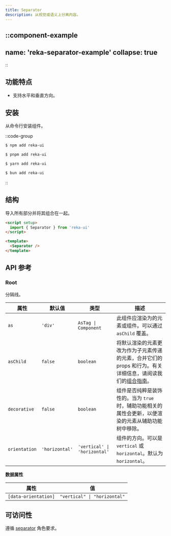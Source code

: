 ```yaml
---
title: Separator
description: 从视觉或语义上分离内容。
---
```


::component-example
---
name: 'reka-separator-example'
collapse: true
---
::

## 功能特点

* 支持水平和垂直方向。

## 安装

从命令行安装组件。

::code-group
```bash [npm]
$ npm add reka-ui
```
```bash [pnpm]
$ pnpm add reka-ui
```
```bash [yarn]
$ yarn add reka-ui
```
```bash [bun]
$ bun add reka-ui
```
::

## 结构

导入所有部分并将其组合在一起。

```html
<script setup>
  import { Separator } from 'reka-ui'
</script>

<template>
  <Separator />
</template>
```

## API 参考

### Root

分隔线。

| 属性         | 默认值     | 类型                       | 描述                                                                                              |
| ------------ | ---------- | -------------------------- | ------------------------------------------------------------------------------------------------- |
| `as`         | `'div'`    | `AsTag \| Component`       | 此组件应渲染为的元素或组件。可以通过 `asChild` 覆盖。                                             |
| `asChild`    | `false`    | `boolean`                  | 将默认渲染的元素更改为作为子元素传递的元素，合并它们的 props 和行为。有关详细信息，请阅读我们的[组合指南](https://www.google.com/search?q=Composition)。 |
| `decorative` | `false`    | `boolean`                  | 组件是否纯粹是装饰性的。当为 `true` 时，辅助功能相关的属性会更新，以便渲染的元素从辅助功能树中移除。 |
| `orientation` | `'horizontal'` | `'vertical' \| 'horizontal'` | 组件的方向。可以是 `vertical` 或 `horizontal`。默认为 `horizontal`。                       |

**数据属性**

| 属性              | 值                       |
| ----------------- | ------------------------ |
| `[data-orientation]` | `"vertical" \| "horizontal"` |

## 可访问性

遵循 [separator](https://www.google.com/search?q=separator) 角色要求。


